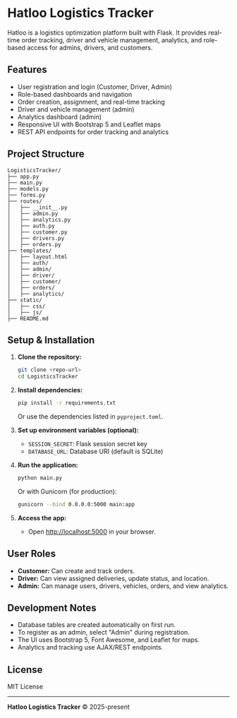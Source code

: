 # Hatloo Logistics Tracker

Hatloo is a logistics optimization platform built with Flask. It provides real-time order tracking, driver and vehicle management, analytics, and role-based access for admins, drivers, and customers.

## Features

- User registration and login (Customer, Driver, Admin)
- Role-based dashboards and navigation
- Order creation, assignment, and real-time tracking
- Driver and vehicle management (admin)
- Analytics dashboard (admin)
- Responsive UI with Bootstrap 5 and Leaflet maps
- REST API endpoints for order tracking and analytics

## Project Structure

```
LogisticsTracker/
├── app.py
├── main.py
├── models.py
├── forms.py
├── routes/
│   ├── __init__.py
│   ├── admin.py
│   ├── analytics.py
│   ├── auth.py
│   ├── customer.py
│   ├── drivers.py
│   ├── orders.py
├── templates/
│   ├── layout.html
│   ├── auth/
│   ├── admin/
│   ├── driver/
│   ├── customer/
│   ├── orders/
│   ├── analytics/
├── static/
│   ├── css/
│   ├── js/
├── README.md

```

## Setup & Installation

1. **Clone the repository:**
    ```bash
    git clone <repo-url>
    cd LogisticsTracker
    ```

2. **Install dependencies:**
    ```bash
    pip install -r requirements.txt
    ```
    Or use the dependencies listed in `pyproject.toml`.

3. **Set up environment variables (optional):**
    - `SESSION_SECRET`: Flask session secret key
    - `DATABASE_URL`: Database URI (default is SQLite)

4. **Run the application:**
    ```bash
    python main.py
    ```
    Or with Gunicorn (for production):
    ```bash
    gunicorn --bind 0.0.0.0:5000 main:app
    ```

5. **Access the app:**
    - Open [http://localhost:5000](http://localhost:5000) in your browser.

## User Roles

- **Customer:** Can create and track orders.
- **Driver:** Can view assigned deliveries, update status, and location.
- **Admin:** Can manage users, drivers, vehicles, orders, and view analytics.

## Development Notes

- Database tables are created automatically on first run.
- To register as an admin, select "Admin" during registration.
- The UI uses Bootstrap 5, Font Awesome, and Leaflet for maps.
- Analytics and tracking use AJAX/REST endpoints.

## License

MIT License

---

**Hatloo Logistics Tracker** &copy; 2025-present
